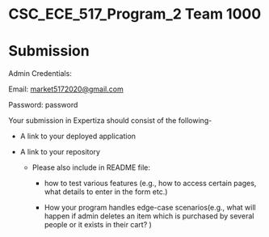 # CSC_ECE_517_Program_2 Team 1000

# **Submission**

Admin Credentials:

Email: market5172020@gmail.com

Password: password

Your submission in Expertiza should consist of the following-

* A link to your deployed application

* A link to your repository

    * Please also include in README file:

        * how to test various features (e.g., how to access certain pages, what details to enter in the form etc.)

        * How your program handles edge-case scenarios(e.g., what will happen if  admin deletes an item which is purchased by several people or it exists in their cart? )
